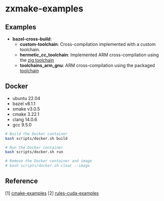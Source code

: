 # zxmake-examples

## Examples

* **bazel-cross-build**:
  * **custom-toolchain**: Cross-compilation implemented with a custom toolchain.
  * **hermetic_cc_toolchain**: Implemented ARM cross-compilation using the [zig toolchain](https://github.com/uber/hermetic_cc_toolchain)
  * **toolchains_arm_gnu**: ARM cross-compilation using the packaged [toolchain](https://github.com/hexdae/toolchains_arm_gnu)

## Docker

* ubuntu 22.04
* bazel v8.1.1
* xmake v3.0.5
* cmake 3.22.1
* clang 14.0.6
* gcc 9.5.0

```bash
# Build the Docker container
bash scripts/docker.sh build

# Run the Docker container
bash scripts/docker.sh run

# Remove the Docker container and image
# bash scripts/docker.sh clear --image
```

## Reference

[1] [cmake-examples](https://github.com/ttroy50/cmake-examples)
[2] [rules-cuda-examples](https://github.com/bazel-contrib/rules_cuda/tree/main/examples)
